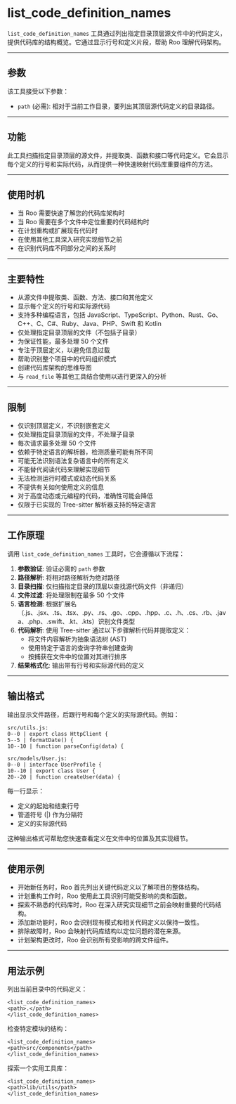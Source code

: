 # list_code_definition_names

`list_code_definition_names` 工具通过列出指定目录顶层源文件中的代码定义，提供代码库的结构概览。它通过显示行号和定义片段，帮助 Roo 理解代码架构。

---

## 参数

该工具接受以下参数：

- `path` (必需): 相对于当前工作目录，要列出其顶层源代码定义的目录路径。

---

## 功能

此工具扫描指定目录顶层的源文件，并提取类、函数和接口等代码定义。它会显示每个定义的行号和实际代码，从而提供一种快速映射代码库重要组件的方法。

---

## 使用时机

- 当 Roo 需要快速了解您的代码库架构时
- 当 Roo 需要在多个文件中定位重要的代码结构时
- 在计划重构或扩展现有代码时
- 在使用其他工具深入研究实现细节之前
- 在识别代码库不同部分之间的关系时

---

## 主要特性

- 从源文件中提取类、函数、方法、接口和其他定义
- 显示每个定义的行号和实际源代码
- 支持多种编程语言，包括 JavaScript、TypeScript、Python、Rust、Go、C++、C、C#、Ruby、Java、PHP、Swift 和 Kotlin
- 仅处理指定目录顶层的文件（不包括子目录）
- 为保证性能，最多处理 50 个文件
- 专注于顶层定义，以避免信息过载
- 帮助识别整个项目中的代码组织模式
- 创建代码库架构的思维导图
- 与 `read_file` 等其他工具结合使用以进行更深入的分析

---

## 限制

- 仅识别顶层定义，不识别嵌套定义
- 仅处理指定目录顶层的文件，不处理子目录
- 每次请求最多处理 50 个文件
- 依赖于特定语言的解析器，检测质量可能有所不同
- 可能无法识别语法复杂语言中的所有定义
- 不能替代阅读代码来理解实现细节
- 无法检测运行时模式或动态代码关系
- 不提供有关如何使用定义的信息
- 对于高度动态或元编程的代码，准确性可能会降低
- 仅限于已实现的 Tree-sitter 解析器支持的特定语言

---

## 工作原理

调用 `list_code_definition_names` 工具时，它会遵循以下流程：

1.  **参数验证**: 验证必需的 `path` 参数
2.  **路径解析**: 将相对路径解析为绝对路径
3.  **目录扫描**: 仅扫描指定目录的顶层以查找源代码文件（非递归）
4.  **文件过滤**: 将处理限制在最多 50 个文件
5.  **语言检测**: 根据扩展名（.js、.jsx、.ts、.tsx、.py、.rs、.go、.cpp、.hpp、.c、.h、.cs、.rb、.java、.php、.swift、.kt、.kts）识别文件类型
6.  **代码解析**: 使用 Tree-sitter 通过以下步骤解析代码并提取定义：
    -   将文件内容解析为抽象语法树 (AST)
    -   使用特定于语言的查询字符串创建查询
    -   按捕获在文件中的位置对其进行排序
7.  **结果格式化**: 输出带有行号和实际源代码的定义

---

## 输出格式

输出显示文件路径，后跟行号和每个定义的实际源代码。例如：

```
src/utils.js:
0--0 | export class HttpClient {
5--5 | formatDate() {
10--10 | function parseConfig(data) {

src/models/User.js:
0--0 | interface UserProfile {
10--10 | export class User {
20--20 | function createUser(data) {
```

每一行显示：
- 定义的起始和结束行号
- 管道符号 (|) 作为分隔符
- 定义的实际源代码

这种输出格式可帮助您快速查看定义在文件中的位置及其实现细节。

---

## 使用示例

- 开始新任务时，Roo 首先列出关键代码定义以了解项目的整体结构。
- 计划重构工作时，Roo 使用此工具识别可能受影响的类和函数。
- 探索不熟悉的代码库时，Roo 在深入研究实现细节之前会映射重要的代码结构。
- 添加新功能时，Roo 会识别现有模式和相关代码定义以保持一致性。
- 排除故障时，Roo 会映射代码库结构以定位问题的潜在来源。
- 计划架构更改时，Roo 会识别所有受影响的跨文件组件。

---

## 用法示例

列出当前目录中的代码定义：
```
<list_code_definition_names>
<path>.</path>
</list_code_definition_names>
```

检查特定模块的结构：
```
<list_code_definition_names>
<path>src/components</path>
</list_code_definition_names>
```

探索一个实用工具库：
```
<list_code_definition_names>
<path>lib/utils</path>
</list_code_definition_names>
